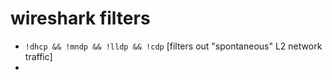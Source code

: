 # wireshark filters


- `!dhcp && !mndp && !lldp && !cdp` [filters out "spontaneous" L2 network traffic]
-
